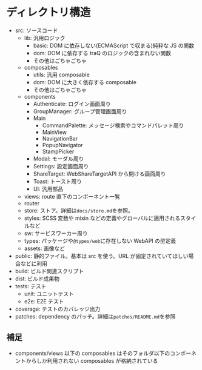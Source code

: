# ディレクトリ構造

- src: ソースコード
  - lib: 汎用ロジック
    - basic: DOM に依存しない(ECMAScript で収まる)純粋な JS の関数
    - dom: DOM に依存する traQ のロジックの含まれない関数
    - その他はごちゃごちゃ
  - composables
    - utils: 汎用 composable
    - dom: DOM に大きく依存する composable
    - その他はごちゃごちゃ
  - components
    - Authenticate: ログイン画面周り
    - GroupManager: グループ管理画面周り
    - Main
      - CommandPalette: メッセージ検索やコマンドパレット周り
      - MainView
      - NavigationBar
      - PopupNavigator
      - StampPicker
    - Modal: モーダル周り
    - Settings: 設定画面周り
    - ShareTarget: WebShareTargetAPI から開ける画面周り
    - Toast: トースト周り
    - UI: 汎用部品
  - views: route 直下のコンポーネント一覧
  - router
  - store: ストア。詳細は`docs/store.md`を参照。
  - styles: SCSS 変数や mixin などの定義やグローバルに適用されるスタイルなど
  - sw: サービスワーカー周り
  - types: パッケージや`@types/web`に存在しない WebAPI の型定義
  - assets: 画像など
- public: 静的ファイル。基本は src を使う。URL が固定されていてほしい場合などに利用
- build: ビルド関連スクリプト
- dist: ビルド成果物
- tests: テスト
  - unit: ユニットテスト
  - e2e: E2E テスト
- coverage: テストのカバレッジ出力
- patches: dependency のパッチ。詳細は`patches/README.md`を参照

## 補足

- components/views 以下の composables はそのフォルダ以下のコンポーネントからしか利用されない composables が格納されている
